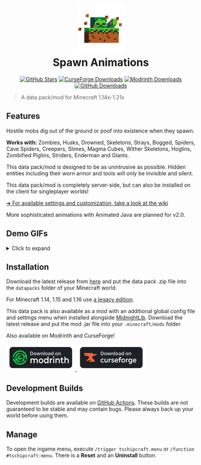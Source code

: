 <h1 align="center">
  <img alt="Icon" src="pack.png" width="128" height="128" style="image-rendering: pixelated"><br/>
  Spawn Animations
</h1>
<p align="center">
  <a href="https://github.com/Tschipcraft/spawnanimations/stargazers"><img alt="GitHub Stars" src="https://img.shields.io/github/stars/Tschipcraft/spawnanimations?colorA=151513&colorB=e3e1ce&style=for-the-badge"></a>
  <a href="https://www.curseforge.com/minecraft/texture-packs/spawn-animations"><img alt="CurseForge Downloads" src="https://img.shields.io/curseforge/dt/811803?label=CurseForge&colorA=151513&colorB=e3e1ce&style=for-the-badge&logo=curseforge"></a>
  <a href="https://modrinth.com/datapack/spawn-animations"><img alt="Modrinth Downloads" src="https://img.shields.io/modrinth/dt/spawn-animations?label=Modrinth&colorA=151513&colorB=e3e1ce&style=for-the-badge&logo=modrinth"></a>
  <a href="https://github.com/Tschipcraft/spawnanimations/releases/latest"><img alt="GitHub Downloads" src="https://img.shields.io/github/downloads/Tschipcraft/spawnanimations/total?logo=github&colorA=151513&colorB=e3e1ce&style=for-the-badge"></a>
</p>

> A data pack/mod for Minecraft 1.14x-1.21x

## Features

Hostile mobs dig out of the ground or poof into existence when they spawn.

**Works with:**
Zombies, Husks, Drowned, Skeletons, Strays, Bogged, Spiders, Cave Spiders, Creepers, Slimes, Magma Cubes, Wither Skeletons, Hoglins, Zombified Piglins, Striders, Enderman and Giants.

This data pack/mod is designed to be as unintrusive as possible. Hidden entities including their worn armor and tools will only be invisible and silent.

This data pack/mod is completely server-side, but can also be installed on the client for singleplayer worlds!

[➜ For available settings and customization, take a look at the wiki](https://github.com/Tschipcraft/spawnanimations/wiki)

More sophisticated animations with Animated Java are planned for v2.0.

## Demo GIFs

<details>
<summary>Click to expand</summary>
<img alt="Stray digging up" src="https://i.imgur.com/X8A0UY9.gif" width=55%>
<img alt="Enderman digging up" src="https://i.imgur.com/0rLJakI.gif" width=55%>
</details>


## Installation

Download the latest release from [here](https://github.com/Tschipcraft/spawnanimations/releases/latest) and put the data pack .zip file into the `datapacks` folder of your Minecraft world.

For Minecraft 1.14, 1.15 and 1.16 use [a legacy edition](https://github.com/Tschipcraft/spawnanimations/tree/master/other_editions).

This data pack is also available as a mod with an additional global config file and settings menu when installed alongside [MidnightLib](https://modrinth.com/mod/midnightlib). Download the latest release and put the mod .jar file into your `.minecraft/mods` folder.

Also available on Modrinth and CurseForge!

<a href="https://modrinth.com/datapack/spawn-animations">
<picture>
  <source height="72px" media="(prefers-color-scheme: dark)" srcset="https://raw.githubusercontent.com/Tschipcraft/badges/main/assets/modrinth-badge-dark.svg">
  <source height="72px" media="(prefers-color-scheme: light)" srcset="https://raw.githubusercontent.com/Tschipcraft/badges/main/assets/modrinth-badge-light.svg">
  <img height="72px" alt="Download on Modrinth" src="https://raw.githubusercontent.com/Tschipcraft/badges/main/assets/modrinth-badge-dark.svg">
</picture>
</a>
<a href="https://www.curseforge.com/minecraft/texture-packs/spawn-animations">
<picture>
  <source height="72px" media="(prefers-color-scheme: dark)" srcset="https://raw.githubusercontent.com/Tschipcraft/badges/main/assets/curseforge-badge-dark.svg">
  <source height="72px" media="(prefers-color-scheme: light)" srcset="https://raw.githubusercontent.com/Tschipcraft/badges/main/assets/curseforge-badge-light.svg">
  <img height="72px" alt="Download on CurseForge" src="https://raw.githubusercontent.com/Tschipcraft/badges/main/assets/curseforge-badge-dark.svg">
</picture>
</a>

## Development Builds

Development builds are available on [GitHub Actions](https://github.com/Tschipcraft/spawnanimations/actions/workflows/ci.yml). These builds are not guaranteed to be stable and may contain bugs. Please always back up your world before using them.

## Manage

To open the ingame menu, execute `/trigger tschipcraft.menu` or `/function #tschipcraft:menu`. There is a **Reset** and an **Uninstall** button.
